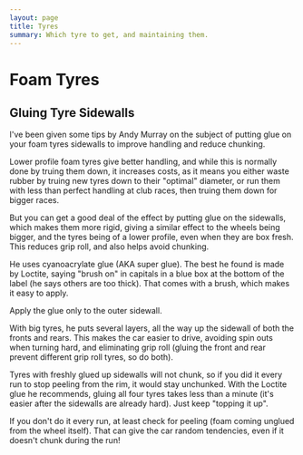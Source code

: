 ```yaml
---
layout: page
title: Tyres
summary: Which tyre to get, and maintaining them.
---
```


# Foam Tyres

## Gluing Tyre Sidewalls

I've been given some tips by Andy Murray on the subject of putting glue on your
foam tyres sidewalls to improve handling and reduce chunking.

Lower profile foam tyres give better handling, and while this is normally done
by truing them down, it increases costs, as it means you either waste rubber by
truing new tyres down to their "optimal" diameter, or run them with less than
perfect handling at club races, then truing them down for bigger races.

But you can get a good deal of the effect by putting glue on the sidewalls,
which makes them more rigid, giving a similar effect to the wheels being
bigger, and the tyres being of a lower profile, even when they are box fresh.
This reduces grip roll, and also helps avoid chunking.

He uses cyanoacrylate glue (AKA super glue). The best he found is made by
Loctite, saying "brush on" in capitals in a blue box at the bottom of the label
(he says others are too thick). That comes with a brush, which makes it easy to
apply.

Apply the glue only to the outer sidewall.

With big tyres, he puts several layers, all the way up the sidewall of both the
fronts and rears. This makes the car easier to drive, avoiding spin outs when
turning hard, and eliminating grip roll (gluing the front and rear prevent
different grip roll tyres, so do both).

Tyres with freshly glued up sidewalls will not chunk, so if you did it every
run to stop peeling from the rim, it would stay unchunked. With the Loctite
glue he recommends, gluing all four tyres takes less than a minute (it's easier
after the sidewalls are already hard). Just keep "topping it up".

If you don't do it every run, at least check for peeling (foam coming unglued
from the wheel itself). That can give the car random tendencies, even if it
doesn't chunk during the run!

